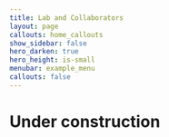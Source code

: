 ```yaml
---
title: Lab and Collaborators
layout: page
callouts: home_callouts
show_sidebar: false
hero_darken: true
hero_height: is-small
menubar: example_menu
callouts: false
---
```


# Under construction
